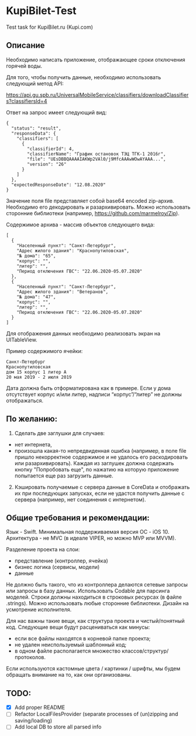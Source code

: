 # KupiBilet-Test
Test task for KupiBilet.ru (Kupi.com) 

## Описание
Необходимо написать приложение, отображающее сроки отключения горячей воды.

Для того, чтобы получить данные, необходимо использовать следующий метод API:

https://api.gu.spb.ru/UniversalMobileService/classifiers/downloadClassifiers?classifiersId=4

Ответ на запрос имеет следующий вид: 
```
{
  "status": "result",
  "responseData": {
    "classifiers": [
      {
        "classifierId": 4,
        "classifierName": "График остановок ТЭЦ ТГК-1 2016г",
        "file": "UEsDBBQAAAAIAKWp2VAl0/j9MfcAAAwWOwAYAAA...",
        "version": "26"
      }
    ]
  },
  "expectedResponseDate": "12.08.2020"
}
```

Значение поля file представляет собой base64 encoded zip-архив. 
Необходимо его декодировать и разархивировать. 
Можно использовать сторонние библиотеки (например, https://github.com/marmelroy/Zip).

Содержимое архива - массив объектов следующего вида:
```
[
  {
    "Населенный пункт": "Санкт-Петербург",
    "Адрес жилого здания": "Краснопутиловская",
    "№ дома": "65",
    "корпус": "",
    "литер": "",
    "Период отключения ГВС": "22.06.2020-05.07.2020"
  },
  {
    "Населенный пункт": "Санкт-Петербург",
    "Адрес жилого здания": "Ветеранов",
    "№ дома": "47",
    "корпус": "",
    "литер": "",
    "Период отключения ГВС": "22.06.2020-05.07.2020"
  }
]
```

Для отображения данных необходимо реализовать экран на UITableView.

Пример содержимого ячейки:
```
Санкт-Петербург
Краснопутиловская
дом 15 корпус 1 литер А
20 мая 2019 - 2 июля 2019
```

Дата должна быть отформатирована как в примере.
Если у дома отсутствует корпус и/или литер, надписи “корпус”/“литер” не должны отображаться.

## По желанию:

1. Сделать две заглушки для случаев:
- нет интернета,
- произошла какая-то непредвиденная ошибка (например, в поле file пришло некорректное содержимое и не удалось его раскодировать или разархивировать).
Каждая из заглушек должна содержать кнопку "Попробовать еще", по нажатию на которую приложение попытается еще раз загрузить данные.

2. Кэшировать получаемые с сервера данные в CoreData и отображать их при последующих запусках, если не удастся получить данные с сервера (например, нет соединения с интернетом).

## Общие требования и рекомендации:

Язык - Swift.
Минимальная поддерживаемая версия ОС - iOS 10.
Архитектура - не MVC (в идеале VIPER, но можно MVP или MVVM).

Разделение проекта на слои: 
- представление (контроллер, ячейка)
- бизнес логика (сервисы, модели)
- данные

Не должно быть такого, что из контроллера делаются сетевые запросы или запросы в базу данных.
Использовать Codable для парсинга моделей.
Строки должны находиться в строковых ресурсах (в файле .strings).
Можно использовать любые сторонние библиотеки.
Дизайн на усмотрение исполнителя.

Для нас важны такие вещи, как структура проекта и чистый/понятный код.
Следующие вещи будут расцениваться как минусы:
- если все файлы находятся в корневой папке проекта;
- не удален неиспользуемый шаблонный код;
- в одном файле располагается множество классов/структур/протоколов.

Если используются кастомные цвета / картинки / шрифты, мы будем обращать внимание на то, как они организованы.

## TODO:

- [X] Add proper README
- [ ] Refactor LocalFilesProvider (separate processes of (un)zipping and saving/loading)
- [ ] Add local DB to store all parsed info
